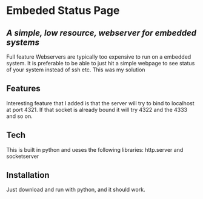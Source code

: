 # Embeded Status Page
## _A simple, low resource, webserver for embedded systems_
Full feature Webservers are typically too expensive to run on a embedded system. 
It is preferable to be able to just hit a simple webpage to see status of your system instead of ssh etc.
This was my solution
## Features
Interesting feature that I added is that the server will try to bind to localhost at port 4321. If that socket is already bound it will try 4322 and the 4333 and so on.
## Tech
This is built in python and ueses the following libraries:
http.server
and
socketserver
## Installation
Just download and run with python, and it should work.
